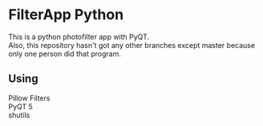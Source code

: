 # FilterApp Python
This is a python photofilter app with PyQT.\
Also, this repository hasn't got any other branches except master because only one person did that program.

## Using

Pillow Filters\
PyQT 5\
shutils
